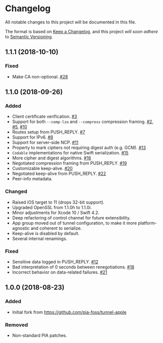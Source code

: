 # Changelog

All notable changes to this project will be documented in this file.

The format is based on [Keep a Changelog](https://keepachangelog.com/en/1.0.0/),
and this project _will soon adhere_ to [Semantic Versioning](https://semver.org/spec/v2.0.0.html).

## 1.1.1 (2018-10-10)

### Fixed

- Make CA non-optional. [#28](https://github.com/keeshux/tunnelkit/pull/28)

## 1.1.0 (2018-09-26)

### Added

- Client certificate verification. [#3](https://github.com/keeshux/tunnelkit/pull/3)
- Support for both `--comp-lzo` and `--compress` compression framing. [#2](https://github.com/keeshux/tunnelkit/pull/2), [#5](https://github.com/keeshux/tunnelkit/pull/5), [#10](https://github.com/keeshux/tunnelkit/pull/10)
- Routes setup from PUSH_REPLY. [#7](https://github.com/keeshux/tunnelkit/pull/7)
- Support for IPv6. [#8](https://github.com/keeshux/tunnelkit/pull/8)
- Support for server-side NCP. [#11](https://github.com/keeshux/tunnelkit/pull/11)
- Property to mark ciphers not requiring digest auth (e.g. GCM). [#13](https://github.com/keeshux/tunnelkit/pull/13)
- `Codable` implementations for native Swift serialization. [#15](https://github.com/keeshux/tunnelkit/pull/15)
- More cipher and digest algorithms. [#16](https://github.com/keeshux/tunnelkit/pull/16)
- Negotiated compression framing from PUSH_REPLY. [#19](https://github.com/keeshux/tunnelkit/pull/19)
- Customizable keep-alive. [#20](https://github.com/keeshux/tunnelkit/pull/20)
- Negotiated keep-alive from PUSH_REPLY. [#22](https://github.com/keeshux/tunnelkit/pull/22)
- Peer-info metadata.

### Changed

- Raised iOS target to 11 (drops 32-bit support).
- Upgraded OpenSSL from 1.1.0h to 1.1.0i.
- Minor adjustments for Xcode 10 / Swift 4.2.
- Deep refactoring of control channel for future extensibility.
- App group moved out of tunnel configuration, to make it more platform-agnostic and coherent to serialize.
- Keep-alive is disabled by default.
- Several internal renamings.

### Fixed

- Sensitive data logged in PUSH_REPLY. [#12](https://github.com/keeshux/tunnelkit/pull/12)
- Bad interpretation of 0 seconds between renegotiations. [#18](https://github.com/keeshux/tunnelkit/pull/18)
- Incorrect behavior on data-related failures. [#21](https://github.com/keeshux/tunnelkit/pull/21)

## 1.0.0 (2018-08-23)

### Added

- Initial fork from https://github.com/pia-foss/tunnel-apple

### Removed

- Non-standard PIA patches.
